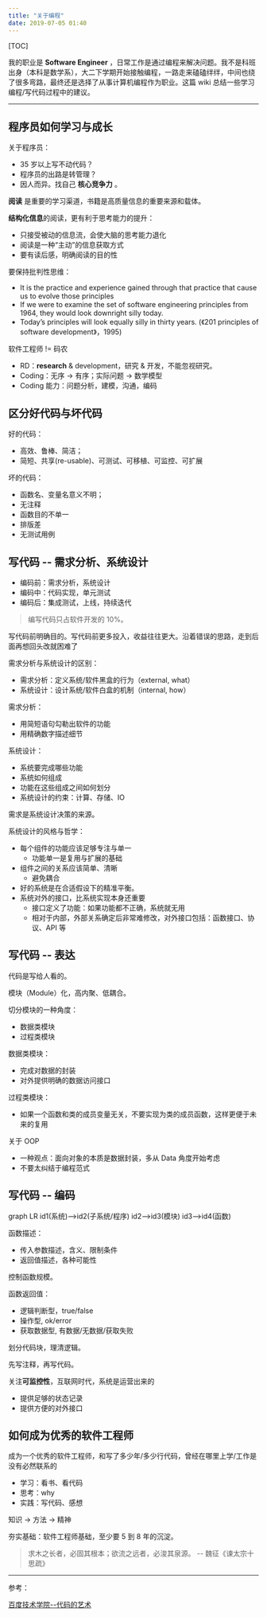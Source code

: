 ```yaml
---
title: "关于编程"
date: 2019-07-05 01:40
---
```


[TOC]

我的职业是 **Software Engineer** ，日常工作是通过编程来解决问题。我不是科班出身（本科是数学系），大二下学期开始接触编程，一路走来磕磕绊绊，中间也绕了很多弯路，最终还是选择了从事计算机编程作为职业。这篇 wiki 总结一些学习编程/写代码过程中的建议。

---

## 程序员如何学习与成长

关于程序员：

- 35 岁以上写不动代码？
- 程序员的出路是转管理？
- 因人而异。找自己 **核心竞争力** 。

**阅读** 是重要的学习渠道，书籍是高质量信息的重要来源和载体。

**结构化信息**的阅读，更有利于思考能力的提升：

- 只接受被动的信息流，会使大脑的思考能力退化
- 阅读是一种“主动”的信息获取方式
- 要有读后感，明确阅读的目的性

要保持批判性思维：

- It is the practice and experience gained through that practice that cause us to evolve those principles
- If we were to examine the set of software engineering principles from 1964, they would look downright silly today.
- Today’s principles will look equally silly in thirty years. (《201 principles of software development》，1995)

软件工程师 != 码农

- RD：**research** & development，研究 & 开发，不能忽视研究。
- Coding：无序 -> 有序；实际问题 -> 数学模型
- Coding 能力：问题分析，建模，沟通，编码

## 区分好代码与坏代码

好的代码：

- 高效、鲁棒、简洁；
- 简短、共享(re-usable)、可测试、可移植、可监控、可扩展

坏的代码：

- 函数名、变量名意义不明；
- 无注释
- 函数目的不单一
- 排版差
- 无测试用例

## 写代码 -- 需求分析、系统设计

- 编码前：需求分析，系统设计
- 编码中：代码实现，单元测试
- 编码后：集成测试，上线，持续迭代

> 编写代码只占软件开发的 10%。

写代码前明确目的。写代码前更多投入，收益往往更大。沿着错误的思路，走到后面再想回头改就困难了

需求分析与系统设计的区别：

- 需求分析：定义系统/软件黑盒的行为（external, what）
- 系统设计：设计系统/软件白盒的机制（internal, how）

需求分析：

- 用简短语句勾勒出软件的功能
- 用精确数字描述细节

系统设计：

- 系统要完成哪些功能
- 系统如何组成
- 功能在这些组成之间如何划分
- 系统设计的约束：计算、存储、IO

需求是系统设计决策的来源。

系统设计的风格与哲学：

- 每个组件的功能应该足够专注与单一
    + 功能单一是复用与扩展的基础
- 组件之间的关系应该简单、清晰
    + 避免耦合
- 好的系统是在合适假设下的精准平衡。
- 系统对外的接口，比系统实现本身还重要
    + 接口定义了功能：如果功能都不正确，系统就无用
    + 相对于内部，外部关系确定后非常难修改，对外接口包括：函数接口、协议、API 等

## 写代码 -- 表达

代码是写给人看的。

模块（Module）化，高内聚、低耦合。

切分模块的一种角度：

- 数据类模块
- 过程类模块

数据类模块：

- 完成对数据的封装
- 对外提供明确的数据访问接口

过程类模块：

- 如果一个函数和类的成员变量无关，不要实现为类的成员函数，这样更便于未来的复用

关于 OOP

- 一种观点：面向对象的本质是数据封装，多从 Data 角度开始考虑
- 不要太纠结于编程范式

## 写代码 -- 编码

<div class="mermaid">
graph LR
  id1(系统)-->id2(子系统/程序)
  id2-->id3(模块)
  id3-->id4(函数)
</div>

函数描述：

- 传入参数描述，含义、限制条件
- 返回值描述，各种可能性

控制函数规模。

函数返回值：

- 逻辑判断型，true/false
- 操作型, ok/error
- 获取数据型, 有数据/无数据/获取失败

划分代码块，理清逻辑。

先写注释，再写代码。

关注**可监控性**，互联网时代，系统是运营出来的

- 提供足够的状态记录
- 提供方便的对外接口

## 如何成为优秀的软件工程师

成为一个优秀的软件工程师，和写了多少年/多少行代码，曾经在哪里上学/工作是没有必然联系的

- 学习：看书、看代码
- 思考：why
- 实践：写代码、感想

知识 -> 方法 -> 精神

夯实基础：软件工程师基础，至少要 5 到 8 年的沉淀。

> 求木之长者，必固其根本；欲流之远者，必浚其泉源。 -- 魏征《谏太宗十思疏》

---

参考：

[百度技术学院--代码的艺术](http://bit.baidu.com/subject/index/id/2.html)


